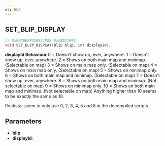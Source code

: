 ```yaml
---
ns: HUD
---
```

## SET_BLIP_DISPLAY

```c
// 0x9029B2F3DA924928 0x2B521F91
void SET_BLIP_DISPLAY(Blip blip, int displayId);
```

**displayId Behaviour**
0 = Doesn't show up, ever, anywhere.
1 = Doesn't show up, ever, anywhere.
2 = Shows on both main map and minimap. (Selectable on map)
3 = Shows on main map only. (Selectable on map)
4 = Shows on main map only. (Selectable on map)
5 = Shows on minimap only.
6 = Shows on both main map and minimap. (Selectable on map)
7 = Doesn't show up, ever, anywhere.
8 = Shows on both main map and minimap. (Not selectable on map)
9 = Shows on minimap only.
10 = Shows on both main map and minimap. (Not selectable on map)
Anything higher than 10 seems to be exactly the same as 10.

Rockstar seem to only use 0, 2, 3, 4, 5 and 8 in the decompiled scripts.

## Parameters
* **blip**: 
* **displayId**: 

